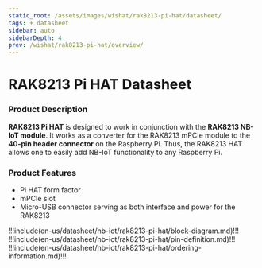```yaml
---
static_root: /assets/images/wishat/rak8213-pi-hat/datasheet/
tags: + datasheet
sidebar: auto
sidebarDepth: 4
prev: /wishat/rak8213-pi-hat/overview/
---
```


# RAK8213 Pi HAT Datasheet

<rk-img
  :src="`${$frontmatter.static_root}/rak8213-pi-hat.png`"
  width="75%"
  caption="RAK2287 Pi Hat"
/>


### Product Description

**RAK8213 Pi HAT** is designed to work in conjunction with the **RAK8213 NB-IoT module**. It works as a converter for the RAK8213 mPCIe module to the **40-pin header connector** on the Raspberry Pi. Thus, the RAK8213 HAT allows one to easily add NB-IoT functionality to any Raspberry Pi.

### Product Features

- Pi HAT form factor 
- mPCIe slot
- Micro-USB connector serving as both interface and power for the RAK8213




!!!include(en-us/datasheet/nb-iot/rak8213-pi-hat/block-diagram.md)!!!
!!!include(en-us/datasheet/nb-iot/rak8213-pi-hat/pin-definition.md)!!!
!!!include(en-us/datasheet/nb-iot/rak8213-pi-hat/ordering-information.md)!!!
